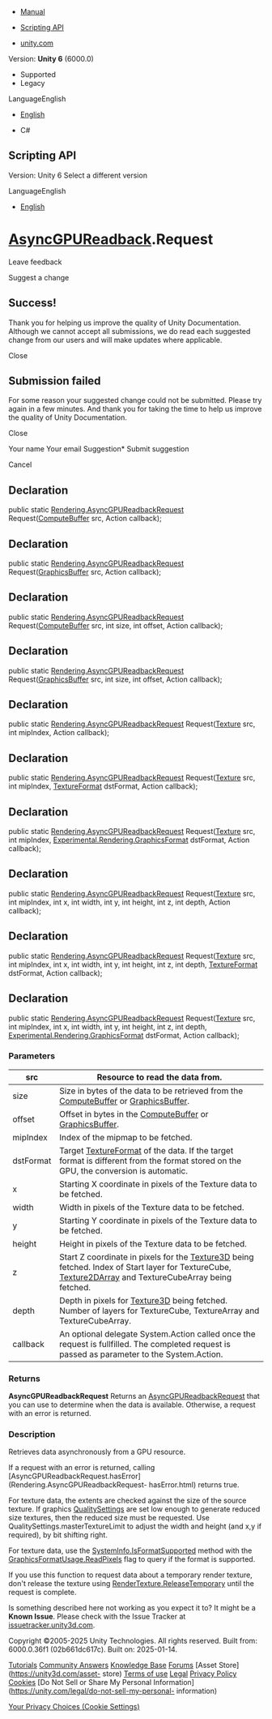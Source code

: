 [ ]()

  * [Manual](../Manual/index.html)
  * [Scripting API](../ScriptReference/index.html)

  * [unity.com](https://unity.com/)

Version: **Unity 6** (6000.0)

  * Supported
  * Legacy

LanguageEnglish

  * [English]()

  * C#

[ ](https://docs.unity3d.com)

## Scripting API

Version: Unity 6 Select a different version

LanguageEnglish

  * [English]()

#  [AsyncGPUReadback](Rendering.AsyncGPUReadback.html).Request

Leave feedback

Suggest a change

## Success!

Thank you for helping us improve the quality of Unity Documentation. Although
we cannot accept all submissions, we do read each suggested change from our
users and will make updates where applicable.

Close

## Submission failed

For some reason your suggested change could not be submitted. Please <a>try
again</a> in a few minutes. And thank you for taking the time to help us
improve the quality of Unity Documentation.

Close

Your name Your email Suggestion* Submit suggestion

Cancel

[ ]()

## Declaration

public static
[Rendering.AsyncGPUReadbackRequest](Rendering.AsyncGPUReadbackRequest.html)
Request([ComputeBuffer](ComputeBuffer.html) src,
Action<AsyncGPUReadbackRequest> callback);

## Declaration

public static
[Rendering.AsyncGPUReadbackRequest](Rendering.AsyncGPUReadbackRequest.html)
Request([GraphicsBuffer](GraphicsBuffer.html) src,
Action<AsyncGPUReadbackRequest> callback);

## Declaration

public static
[Rendering.AsyncGPUReadbackRequest](Rendering.AsyncGPUReadbackRequest.html)
Request([ComputeBuffer](ComputeBuffer.html) src, int size, int offset,
Action<AsyncGPUReadbackRequest> callback);

## Declaration

public static
[Rendering.AsyncGPUReadbackRequest](Rendering.AsyncGPUReadbackRequest.html)
Request([GraphicsBuffer](GraphicsBuffer.html) src, int size, int offset,
Action<AsyncGPUReadbackRequest> callback);

## Declaration

public static
[Rendering.AsyncGPUReadbackRequest](Rendering.AsyncGPUReadbackRequest.html)
Request([Texture](Texture.html) src, int mipIndex,
Action<AsyncGPUReadbackRequest> callback);

## Declaration

public static
[Rendering.AsyncGPUReadbackRequest](Rendering.AsyncGPUReadbackRequest.html)
Request([Texture](Texture.html) src, int mipIndex,
[TextureFormat](TextureFormat.html) dstFormat, Action<AsyncGPUReadbackRequest>
callback);

## Declaration

public static
[Rendering.AsyncGPUReadbackRequest](Rendering.AsyncGPUReadbackRequest.html)
Request([Texture](Texture.html) src, int mipIndex,
[Experimental.Rendering.GraphicsFormat](Experimental.Rendering.GraphicsFormat.html)
dstFormat, Action<AsyncGPUReadbackRequest> callback);

## Declaration

public static
[Rendering.AsyncGPUReadbackRequest](Rendering.AsyncGPUReadbackRequest.html)
Request([Texture](Texture.html) src, int mipIndex, int x, int width, int y,
int height, int z, int depth, Action<AsyncGPUReadbackRequest> callback);

## Declaration

public static
[Rendering.AsyncGPUReadbackRequest](Rendering.AsyncGPUReadbackRequest.html)
Request([Texture](Texture.html) src, int mipIndex, int x, int width, int y,
int height, int z, int depth, [TextureFormat](TextureFormat.html) dstFormat,
Action<AsyncGPUReadbackRequest> callback);

## Declaration

public static
[Rendering.AsyncGPUReadbackRequest](Rendering.AsyncGPUReadbackRequest.html)
Request([Texture](Texture.html) src, int mipIndex, int x, int width, int y,
int height, int z, int depth,
[Experimental.Rendering.GraphicsFormat](Experimental.Rendering.GraphicsFormat.html)
dstFormat, Action<AsyncGPUReadbackRequest> callback);

### Parameters

src | Resource to read the data from.  
---|---  
size | Size in bytes of the data to be retrieved from the [ComputeBuffer](ComputeBuffer.html) or [GraphicsBuffer](GraphicsBuffer.html).  
offset | Offset in bytes in the [ComputeBuffer](ComputeBuffer.html) or [GraphicsBuffer](GraphicsBuffer.html).  
mipIndex | Index of the mipmap to be fetched.  
dstFormat | Target [TextureFormat](TextureFormat.html) of the data. If the target format is different from the format stored on the GPU, the conversion is automatic.  
x | Starting X coordinate in pixels of the Texture data to be fetched.  
width | Width in pixels of the Texture data to be fetched.  
y | Starting Y coordinate in pixels of the Texture data to be fetched.  
height | Height in pixels of the Texture data to be fetched.  
z | Start Z coordinate in pixels for the [Texture3D](Texture3D.html) being fetched. Index of Start layer for TextureCube, [Texture2DArray](Texture2DArray.html) and TextureCubeArray being fetched.  
depth | Depth in pixels for [Texture3D](Texture3D.html) being fetched. Number of layers for TextureCube, TextureArray and TextureCubeArray.  
callback | An optional delegate System.Action called once the request is fullfilled. The completed request is passed as parameter to the System.Action.  
  
### Returns

**AsyncGPUReadbackRequest** Returns an
[AsyncGPUReadbackRequest](Rendering.AsyncGPUReadbackRequest.html) that you can
use to determine when the data is available. Otherwise, a request with an
error is returned.

### Description

Retrieves data asynchronously from a GPU resource.

If a request with an error is returned, calling
[AsyncGPUReadbackRequest.hasError](Rendering.AsyncGPUReadbackRequest-
hasError.html) returns true.  
  
For texture data, the extents are checked against the size of the source
texture. If graphics [QualitySettings](QualitySettings.html) are set low
enough to generate reduced size textures, then the reduced size must be
requested. Use QualitySettings.masterTextureLimit to adjust the width and
height (and x,y if required), by bit shifting right.  
  
For texture data, use the
[SystemInfo.IsFormatSupported](SystemInfo.IsFormatSupported.html) method with
the
[GraphicsFormatUsage.ReadPixels](Experimental.Rendering.GraphicsFormatUsage.ReadPixels.html)
flag to query if the format is supported.  
  
If you use this function to request data about a temporary render texture,
don't release the texture using
[RenderTexture.ReleaseTemporary](RenderTexture.ReleaseTemporary.html) until
the request is complete.

Is something described here not working as you expect it to? It might be a
**Known Issue**. Please check with the Issue Tracker at
[issuetracker.unity3d.com](https://issuetracker.unity3d.com).

Copyright ©2005-2025 Unity Technologies. All rights reserved. Built from:
6000.0.36f1 (02b661dc617c). Built on: 2025-01-14.

[Tutorials](https://unity3d.com/learn) [Community
Answers](https://answers.unity3d.com) [Knowledge
Base](https://support.unity3d.com/hc/en-us)
[Forums](https://forum.unity3d.com) [Asset Store](https://unity3d.com/asset-
store) [Terms of use](https://docs.unity3d.com/Manual/TermsOfUse.html)
[Legal](https://unity.com/legal) [Privacy
Policy](https://unity.com/legal/privacy-policy)
[Cookies](https://unity.com/legal/cookie-policy) [Do Not Sell or Share My
Personal Information](https://unity.com/legal/do-not-sell-my-personal-
information)

[Your Privacy Choices (Cookie Settings)](javascript:void\(0\);)

